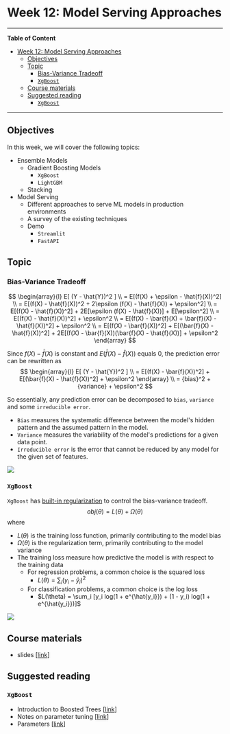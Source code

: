 # Week 12: Model Serving Approaches
---

**Table of Content**
- [Week 12: Model Serving Approaches](#week-12-model-serving-approaches)
  - [Objectives](#objectives)
  - [Topic](#topic)
    - [Bias-Variance Tradeoff](#bias-variance-tradeoff)
    - [`XgBoost`](#xgboost)
  - [Course materials](#course-materials)
  - [Suggested reading](#suggested-reading)
    - [`XgBoost`](#xgboost-1)

---
## Objectives
In this week, we will cover the following topics:
* Ensemble Models
  * Gradient Boosting Models
    * `XgBoost`
    * `LightGBM`
  * Stacking
* Model Serving
  * Different approaches to serve ML models in production environments
  * A survey of the existing techniques
  * Demo
    * `Streamlit`
    * `FastAPI`

## Topic
### Bias-Variance Tradeoff
$$
\begin{array}{l}
E[ (Y - \hat{Y})^2 ] \\
= E[(f(X) + \epsilon - \hat{f}(X))^2] \\
= E[(f(X) - \hat{f}(X))^2 + 2\epsilon (f(X) - \hat{f}(X)) + \epsilon^2] \\
= E[(f(X) - \hat{f}(X))^2] + 2E[\epsilon (f(X) - \hat{f}(X))] + E[\epsilon^2] \\
= E[(f(X) - \hat{f}(X))^2] + \epsilon^2 \\
= E[(f(X) - \bar{f}(X) + \bar{f}(X) - \hat{f}(X))^2] + \epsilon^2 \\
= E[(f(X) - \bar{f}(X))^2] + E[(\bar{f}(X) - \hat{f}(X))^2] + 2E[(f(X) - \bar{f}(X))(\bar{f}(X) - \hat{f}(X))] + \epsilon^2
\end{array}
$$

Since $f(X) - \bar{f}(X)$ is constant and $E(\bar{f}(X) - \hat{f}(X))$ equals 0, the prediction error can be rewritten as
$$
\begin{array}{l}
E[ (Y - \hat{Y})^2 ] \\
= E[(f(X) - \bar{f}(X))^2] + E[(\bar{f}(X) - \hat{f}(X))^2] + \epsilon^2
\end{array} \\
= {bias}^2 + {variance} + \epsilon^2
$$

So essentially, any prediction error can be decomposed to `bias`, `variance` and some `irreducible error`.
- `Bias` measures the systematic difference between the model's hidden pattern and the assumed pattern in the model.
- `Variance` measures the variability of the model's predictions for a given data point.
- `Irreducible error` is the error that cannot be reduced by any model for the given set of features.

![](https://www.cs.cornell.edu/courses/cs4780/2018fa/lectures/images/bias_variance/bullseye.png)

### `XgBoost`
`XgBoost` has [built-in regularization](https://xgboost.readthedocs.io/en/stable/tutorials/model.html#objective-function-training-loss-regularization) to control the bias-variance tradeoff.
$$
obj(\theta) = L(\theta) + \Omega(\theta)
$$
where
- $L(\theta)$ is the training loss function, primarily contributing to the model bias
- $\Omega(\theta)$ is the regularization term, primarily contributing to the model variance
- The training loss measure how predictive the model is with respect to the training data
  - For regression problems, a common choice is the squared loss 
    - $L(\theta) = \sum_i (y_i - \hat{y}_i)^2$
  - For classification problems, a common choice is the log loss 
    - $L(\theta) = \sum_i [y_i log(1 + e^{\hat{y_i}}) + (1 - y_i) log(1 + e^{\hat{y_i}})]$

![](https://raw.githubusercontent.com/dmlc/web-data/master/xgboost/model/step_fit.png)

## Course materials
* slides [[link](https://docs.google.com/presentation/d/13vqPczJpCipRyvEPclbzyjND77ilX1Fa$$EnsBRjSMQ_E)]

## Suggested reading
### `XgBoost`
* Introduction to Boosted Trees [[link](https://xgboost.readthedocs.io/en/stable/tutorials/model.html)]
* Notes on parameter tuning [[link](https://xgboost.readthedocs.io/en/stable/tutorials/param_tuning.html)]
* Parameters [[link](https://xgboost.readthedocs.io/en/stable/parameter.html)]